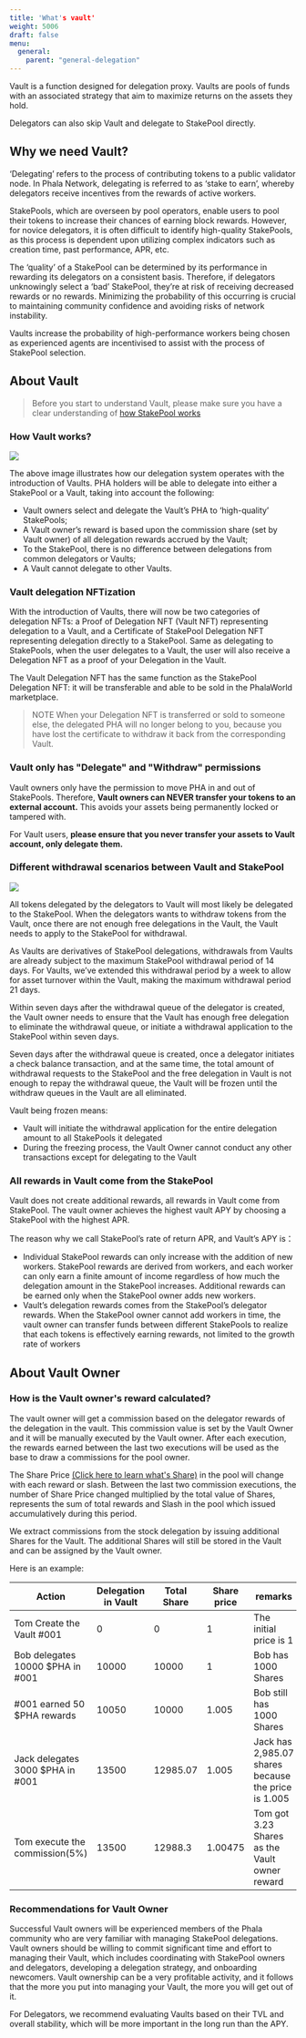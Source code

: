```yaml
---
title: 'What's vault'
weight: 5006
draft: false
menu:
  general:
    parent: "general-delegation"
---
```


Vault is a function designed for delegation proxy. Vaults are pools of funds with an associated strategy that aim to maximize returns on the assets they hold.

Delegators can also skip Vault and delegate to StakePool directly.

## Why we need Vault?

‘Delegating’ refers to the process of contributing tokens to a public validator node. In Phala Network, delegating is referred to as ‘stake to earn’, whereby delegators receive incentives from the rewards of active workers.

StakePools, which are overseen by pool operators, enable users to pool their tokens to increase their chances of earning block rewards. However, for novice delegators, it is often difficult to identify high-quality StakePools, as this process is dependent upon utilizing complex indicators such as creation time, past performance, APR, etc.

The ‘quality’ of a StakePool can be determined by its performance in rewarding its delegators on a consistent basis. Therefore, if delegators unknowingly select a ‘bad’ StakePool, they’re at risk of receiving decreased rewards or no rewards. Minimizing the probability of this occurring is crucial to maintaining community confidence and avoiding risks of network instability.

Vaults increase the probability of high-performance workers being chosen as experienced agents are incentivised to assist with the process of StakePool selection.

## About Vault

> Before you start to understand Vault, please make sure you have a clear understanding of [how StakePool works](https://wiki.phala.network/en-us/general/applications/stakepool/)

### How Vault works?

![](https://i.imgur.com/OyI4jab.png)

The above image illustrates how our delegation system operates with the introduction of Vaults. PHA holders will be able to delegate into either a StakePool or a Vault, taking into account the following:

 * Vault owners select and delegate the Vault’s PHA to ‘high-quality’ StakePools;
 * A Vault owner’s reward is based upon the commission share (set by Vault owner) of all delegation rewards accrued by the Vault;
 * To the StakePool, there is no difference between delegations from common delegators or Vaults;
 * A Vault cannot delegate to other Vaults.

### Vault delegation NFTization

With the introduction of Vaults, there will now be two categories of delegation NFTs: a Proof of Delegation NFT (Vault NFT) representing delegation to a Vault, and a Certificate of StakePool Delegation NFT representing delegation directly to a StakePool. Same as delegating to StakePools, when the user delegates to a Vault, the user will also receive a Delegation NFT as a proof of your Delegation in the Vault.

The Vault Delegation NFT has the same function as the StakePool Delegation NFT: it will be transferable and able to be sold in the PhalaWorld marketplace. 

> NOTE When your Delegation NFT is transferred or sold to someone else, the delegated PHA will no longer belong to you, because you have lost the certificate to withdraw it back from the corresponding  Vault.

### Vault only has "Delegate" and "Withdraw" permissions

Vault owners only have the permission to move PHA in and out of StakePools. Therefore, **Vault owners can NEVER transfer your tokens to an external account.** This avoids your assets being permanently locked or tampered with.

For Vault users, **please ensure that you never transfer your assets to Vault account, only delegate them.**

### Different withdrawal scenarios between Vault and StakePool

![](https://i.imgur.com/LpHll0z.png)

All tokens delegated by the delegators to Vault will most likely be delegated to the StakePool. When the delegators wants to withdraw tokens from the Vault, once there are not enough free delegations in the Vault, the Vault needs to apply to the StakePool for withdrawal.

As Vaults are derivatives of StakePool delegations, withdrawals from Vaults are already subject to the maximum StakePool withdrawal period of 14 days. For Vaults, we’ve extended this withdrawal period by a week to allow for asset turnover within the Vault, making the maximum withdrawal period 21 days.

Within seven days after the withdrawal queue of the delegator is created, the Vault owner needs to ensure that the Vault has enough free delegation to eliminate the withdrawal queue, or initiate a withdrawal application to the StakePool within seven days. 

Seven days after the withdrawal queue is created, once a delegator initiates a check balance transaction, and at the same time, the total amount of withdrawal requests to the StakePool and the free delegation in Vault is not enough to repay the withdrawal queue, the Vault will be frozen until the withdraw queues in the Vault are all eliminated.

Vault being frozen means:
* Vault will initiate the withdrawal application for the entire delegation amount to all StakePools it delegated
* During the freezing process, the Vault Owner cannot conduct any other transactions except for delegating to the Vault

### All rewards in Vault come from the StakePool

Vault does not create additional rewards, all rewards in Vault come from StakePool. The vault owner achieves the highest vault APY by choosing a StakePool with the highest APR.

The reason why we call StakePool’s rate of return APR, and Vault’s APY is：

 * Individual StakePool rewards can only increase with the addition of new workers.
StakePool rewards are derived from workers, and each worker can only earn a finite amount of income regardless of how much the delegation amount in the StakePool increases. Additional rewards can be earned only when the StakePool owner adds new workers.
 * Vault’s delegation rewards comes from the StakePool’s delegator rewards. When the StakePool owner cannot add workers in time, the vault owner can transfer funds between different StakePools to realize that each tokens is effectively earning rewards, not limited to the growth rate of workers 

## About Vault Owner

### How is the Vault owner's reward calculated?

The vault owner will get a commission based on the delegator rewards of the delegation in the vault. This commission value is set by the Vault Owner and it will be manually executed by the Vault owner. After each execution, the rewards earned between the last two executions will be used as the base to draw a commissions for the pool owner.

The Share Price [(Click here to learn what's Share)](https://wiki.phala.network/en-us/general/applications/share/) in the pool will change with each reward or slash. Between the last two commission executions, the number of Share Price changed multiplied by the total value of Shares, represents the sum of total rewards and Slash in the pool which issued accumulatively during this period.

We extract commissions from the stock delegation by issuing additional Shares for the Vault. The additional Shares will still be stored in the Vault and can be assigned by the Vault owner.

Here is an example:

|Action|Delegation in Vault|Total Share|Share price|remarks|
|--|--|--|--|--|
|Tom Create the Vault #001|0|0|1|The initial price is 1|
|Bob delegates 10000 $PHA in #001|10000|10000|1|Bob has 1000 Shares|
|#001 earned 50 $PHA rewards|10050|10000|1.005|Bob still has 1000 Shares|
|Jack delegates 3000 $PHA in #001|13500|12985.07|1.005|Jack has 2,985.07 shares because the price is 1.005|
|Tom execute the commission(5%) |13500|12988.3|1.00475|Tom got 3.23 Shares as the Vault owner reward|

### Recommendations for Vault Owner

Successful Vault owners will be experienced members of the Phala community who are very familiar with managing StakePool delegations. Vault owners should be willing to commit significant time and effort to managing their Vault, which includes coordinating with StakePool owners and delegators, developing a delegation strategy, and onboarding newcomers. Vault ownership can be a very profitable activity, and it follows that the more you put into managing your Vault, the more you will get out of it.

For Delegators, we recommend evaluating Vaults based on their TVL and overall stability, which will be more important in the long run than the APY.

